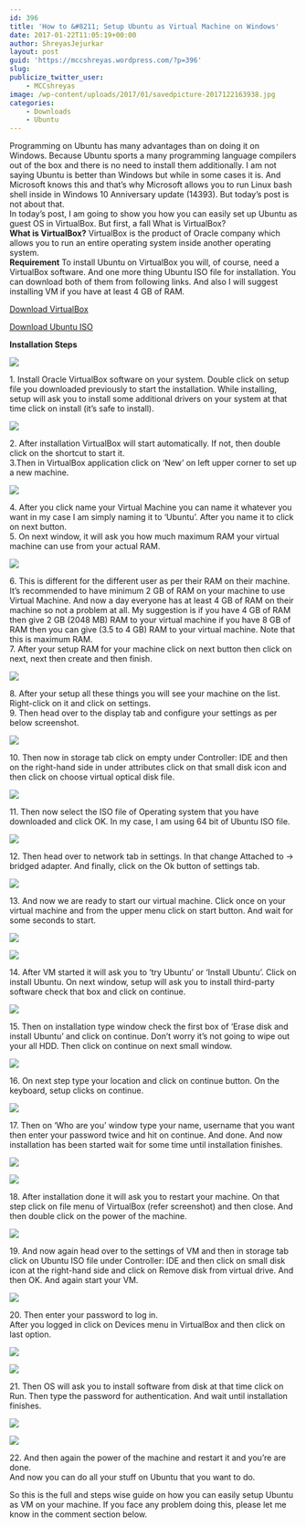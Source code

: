 ```yaml
---
id: 396
title: 'How to &#8211; Setup Ubuntu as Virtual Machine on Windows'
date: 2017-01-22T11:05:19+00:00
author: ShreyasJejurkar
layout: post
guid: 'https://mccshreyas.wordpress.com/?p=396'
slug: 
publicize_twitter_user:
    - MCCshreyas
image: /wp-content/uploads/2017/01/savedpicture-2017122163938.jpg
categories:
    - Downloads
    - Ubuntu
---
```


Programming on Ubuntu has many advantages than on doing it on Windows. Because Ubuntu sports a many programming language compilers out of the box and there is no need to install them additionally. I am not saying Ubuntu is better than Windows but while in some cases it is. And Microsoft knows this and that’s why Microsoft allows you to run Linux bash shell inside in Windows 10 Anniversary update (14393). But today’s post is not about that.  
In today’s post, I am going to show you how you can easily set up Ubuntu as guest OS in VirtualBox. But first, a fall What is VirtualBox?  
**What is VirtualBox?** VirtualBox is the product of Oracle company which allows you to run an entire operating system inside another operating system.  
**Requirement** To install Ubuntu on VirtualBox you will, of course, need a VirtualBox software. And one more thing Ubuntu ISO file for installation. You can download both of them from following links. And also I will suggest installing VM if you have at least 4 GB of RAM.

[Download VirtualBox ](http://filehippo.com/download_virtualbox/)

[Download Ubuntu ISO ](https://www.ubuntu.com/download/desktop)

**Installation Steps**

![](http://mccshreyas.files.wordpress.com/2017/01/savedpicture-2017122161831.png?w=700)

1\. Install Oracle VirtualBox software on your system. Double click on setup file you downloaded previously to start the installation. While installing, setup will ask you to install some additional drivers on your system at that time click on install (it’s safe to install).

![](http://mccshreyas.files.wordpress.com/2017/01/savedpicture-201712216201.png?w=700)

2\. After installation VirtualBox will start automatically. If not, then double click on the shortcut to start it.  
3.Then in VirtualBox application click on ‘New’ on left upper corner to set up a new machine.

![](http://mccshreyas.files.wordpress.com/2017/01/savedpicture-201712216214.png?w=700)

4\. After you click name your Virtual Machine you can name it whatever you want in my case I am simply naming it to ‘Ubuntu’. After you name it to click on next button.  
5\. On next window, it will ask you how much maximum RAM your virtual machine can use from your actual RAM.

![](http://mccshreyas.files.wordpress.com/2017/01/savedpicture-2017122162144.png?w=700)

6\. This is different for the different user as per their RAM on their machine. It’s recommended to have minimum 2 GB of RAM on your machine to use Virtual Machine. And now a day everyone has at least 4 GB of RAM on their machine so not a problem at all. My suggestion is if you have 4 GB of RAM then give 2 GB (2048 MB) RAM to your virtual machine if you have 8 GB of RAM then you can give (3.5 to 4 GB) RAM to your virtual machine. Note that this is maximum RAM.  
7\. After your setup RAM for your machine click on next button then click on next, next then create and then finish.

![](http://mccshreyas.files.wordpress.com/2017/01/savedpicture-2017122162231.png?w=700)

8\. After your setup all these things you will see your machine on the list. Right-click on it and click on settings.  
9\. Then head over to the display tab and configure your settings as per below screenshot.

![](http://mccshreyas.files.wordpress.com/2017/01/savedpicture-2017122162312.png?w=700)

10\. Then now in storage tab click on empty under Controller: IDE and then on the right-hand side in under attributes click on that small disk icon and then click on choose virtual optical disk file.

![](http://mccshreyas.files.wordpress.com/2017/01/savedpicture-2017122162349.png?w=700)

11\. Then now select the ISO file of Operating system that you have downloaded and click OK. In my case, I am using 64 bit of Ubuntu ISO file.

![](http://mccshreyas.files.wordpress.com/2017/01/savedpicture-2017122162430.png?w=700)

12\. Then head over to network tab in settings. In that change Attached to -&gt; bridged adapter. And finally, click on the Ok button of settings tab.

![](http://mccshreyas.files.wordpress.com/2017/01/savedpicture-2017122162512.png?w=700)

13\. And now we are ready to start our virtual machine. Click once on your virtual machine and from the upper menu click on start button. And wait for some seconds to start.

![](http://mccshreyas.files.wordpress.com/2017/01/savedpicture-2017122162540.png?w=700)

![](http://mccshreyas.files.wordpress.com/2017/01/savedpicture-201712216266.png?w=700)

14\. After VM started it will ask you to ‘try Ubuntu’ or ‘Install Ubuntu’. Click on install Ubuntu. On next window, setup will ask you to install third-party software check that box and click on continue.

![](http://mccshreyas.files.wordpress.com/2017/01/savedpicture-2017122162644.png?w=700)

15\. Then on installation type window check the first box of ‘Erase disk and install Ubuntu’ and click on continue. Don’t worry it’s not going to wipe out your all HDD. Then click on continue on next small window.

![](http://mccshreyas.files.wordpress.com/2017/01/savedpicture-2017122162719.png?w=700)

16\. On next step type your location and click on continue button. On the keyboard, setup clicks on continue.

![](http://mccshreyas.files.wordpress.com/2017/01/savedpicture-2017122162746.png?w=700)

17\. Then on ‘Who are you’ window type your name, username that you want then enter your password twice and hit on continue. And done. And now installation has been started wait for some time until installation finishes.

![](http://mccshreyas.files.wordpress.com/2017/01/savedpicture-2017122162811.png?w=700)

![](http://mccshreyas.files.wordpress.com/2017/01/savedpicture-2017122162833.png?w=700)

18\. After installation done it will ask you to restart your machine. On that step click on file menu of VirtualBox (refer screenshot) and then close. And then double click on the power of the machine.

![](http://mccshreyas.files.wordpress.com/2017/01/savedpicture-201712216294.png?w=700)

19\. And now again head over to the settings of VM and then in storage tab click on Ubuntu ISO file under Controller: IDE and then click on small disk icon at the right-hand side and click on Remove disk from virtual drive. And then OK. And again start your VM.

![](http://mccshreyas.files.wordpress.com/2017/01/savedpicture-2017122162936.png?w=700)

20\. Then enter your password to log in.  
After you logged in click on Devices menu in VirtualBox and then click on last option.

![](http://mccshreyas.files.wordpress.com/2017/01/savedpicture-201712216302.png?w=700)

![](http://mccshreyas.files.wordpress.com/2017/01/savedpicture-2017122163035.png?w=700)

21\. Then OS will ask you to install software from disk at that time click on Run. Then type the password for authentication. And wait until installation finishes.

![](http://mccshreyas.files.wordpress.com/2017/01/savedpicture-201712216310.png?w=700)

![](http://mccshreyas.files.wordpress.com/2017/01/savedpicture-2017122163127.png?w=700)

22\. And then again the power of the machine and restart it and you’re are done.  
And now you can do all your stuff on Ubuntu that you want to do.

So this is the full and steps wise guide on how you can easily setup Ubuntu as VM on your machine. If you face any problem doing this, please let me know in the comment section below.